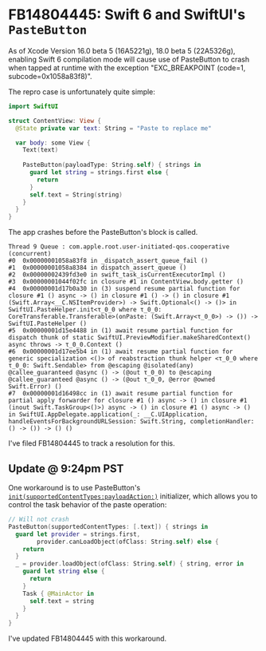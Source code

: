 # FB14804445: Swift 6 and SwiftUI's `PasteButton`

As of Xcode Version 16.0 beta 5 (16A5221g), 18.0 beta 5 (22A5326g), enabling Swift 6 compilation
mode will cause use of PasteButton to crash when tapped at runtime with the exception
"EXC_BREAKPOINT (code=1, subcode=0x1058a83f8)".

The repro case is unfortunately quite simple:

```swift
import SwiftUI

struct ContentView: View {
  @State private var text: String = "Paste to replace me"

  var body: some View {
    Text(text)
    
    PasteButton(payloadType: String.self) { strings in
      guard let string = strings.first else {
        return
      }
      self.text = String(string)
    }
  }
}
```

The app crashes before the PasteButton's block is called.

```
Thread 9 Queue : com.apple.root.user-initiated-qos.cooperative (concurrent)
#0	0x00000001058a83f8 in _dispatch_assert_queue_fail ()
#1	0x00000001058a8384 in dispatch_assert_queue ()
#2	0x00000002439fd3e0 in swift_task_isCurrentExecutorImpl ()
#3	0x00000001044f02fc in closure #1 in ContentView.body.getter ()
#4	0x00000001d17b0a30 in (3) suspend resume partial function for closure #1 () async -> () in closure #1 () -> () in closure #1 (Swift.Array<__C.NSItemProvider>) -> Swift.Optional<() -> ()> in SwiftUI.PasteHelper.init<τ_0_0 where τ_0_0: CoreTransferable.Transferable>(onPaste: (Swift.Array<τ_0_0>) -> ()) -> SwiftUI.PasteHelper ()
#5	0x00000001d15e4488 in (1) await resume partial function for dispatch thunk of static SwiftUI.PreviewModifier.makeSharedContext() async throws -> τ_0_0.Context ()
#6	0x00000001d17ee5b4 in (1) await resume partial function for generic specialization <()> of reabstraction thunk helper <τ_0_0 where τ_0_0: Swift.Sendable> from @escaping @isolated(any) @callee_guaranteed @async () -> (@out τ_0_0) to @escaping @callee_guaranteed @async () -> (@out τ_0_0, @error @owned Swift.Error) ()
#7	0x00000001d16498cc in (1) await resume partial function for partial apply forwarder for closure #1 () async -> () in closure #1 (inout Swift.TaskGroup<()>) async -> () in closure #1 () async -> () in SwiftUI.AppDelegate.application(_: __C.UIApplication, handleEventsForBackgroundURLSession: Swift.String, completionHandler: () -> ()) -> () ()
```

I've filed FB14804445 to track a resolution for this. 

## Update @ 9:24pm PST

One workaround is to use PasteButton's [`init(supportedContentTypes:payloadAction:)`](https://developer.apple.com/documentation/swiftui/pastebutton/init(supportedcontenttypes:payloadaction:))
initializer, which allows you to control the task behavior of the paste operation:

```swift
// Will not crash
PasteButton(supportedContentTypes: [.text]) { strings in
  guard let provider = strings.first,
        provider.canLoadObject(ofClass: String.self) else {
    return
  }
  _ = provider.loadObject(ofClass: String.self) { string, error in
    guard let string else {
      return
    }
    Task { @MainActor in
      self.text = string
    }
  }
}
```

I've updated FB14804445 with this workaround.

